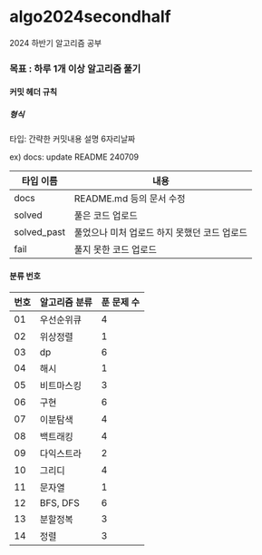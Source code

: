 # algo2024secondhalf

2024 하반기 알고리즘 공부

### 목표 : 하루 1개 이상 알고리즘 풀기

[문제풀이 상황 노션]:https://potent-light-313.notion.site/2024-8ef158496c324f85921834d1b9517fb5?pvs=4



#### 커밋 헤더 규칙

##### 형식

타입: 간략한 커밋내용 설명 6자리날짜

ex) docs: update README 240709



| 타입 이름  | 내용 |
|----|----|
| docs | README.md 등의 문서 수정 |
| solved | 풀은 코드 업로드 |
| solved_past | 풀었으나 미처 업로드 하지 못했던 코드 업로드 |
| fail | 풀지 못한 코드 업로드 |



#### 분류 번호

| 번호 |알고리즘 분류|푼 문제 수|
|----|----|----|
|01|우선순위큐|4|
|02|위상정렬|1|
|03|dp|6|
|04|해시|1|
|05|비트마스킹|3|
|06|구현|6|
|07|이분탐색|4|
|08|백트래킹|4|
|09|다익스트라|2|
|10|그리디|4|
|11|문자열|1|
|12|BFS, DFS|6|
|13|분할정복|3|
|14|정렬|3|